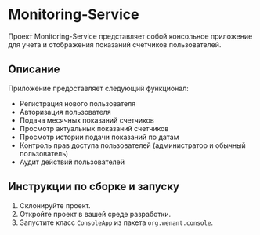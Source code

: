 # Monitoring-Service

Проект Monitoring-Service представляет собой консольное приложение для учета и отображения показаний счетчиков пользователей.

## Описание

Приложение предоставляет следующий функционал:

- Регистрация нового пользователя
- Авторизация пользователя
- Подача месячных показаний счетчиков
- Просмотр актуальных показаний счетчиков
- Просмотр истории подачи показаний по датам
- Контроль прав доступа пользователей (администратор и обычный пользователь)
- Аудит действий пользователей


## Инструкции по сборке и запуску

1. Склонируйте проект.
2. Откройте проект в вашей среде разработки.
3. Запустите класс `ConsoleApp` из пакета `org.wenant.console`.

